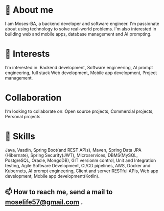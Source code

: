 # 👋 About me
I am Moses-BA, a backend developer and software engineer. 
I'm passionate about using technology to solve real-world problems. 
I'm also interested in building web and mobile apps, database management and AI prompting.

# 👀 Interests
  I’m interested in:
      Backend development,
      Software engineering,
      AI prompt engineering,
      full stack Web development,
      Mobile app development,
      Project management.

# Collaboration
 I’m looking to collaborate on:
      Open source projects,
      Commercial projects,
      Personal projects.

# 🎯 Skills
Java,
      Vaadin,
      Spring Boot(and REST APIs),
      Maven,
      Spring Data JPA (Hibernate),
      Spring Security(JWT),
      Microservices,
      DBMS(MySQL, PostgreSQL, Oracle, MongoDB),
      GIT versionm control,
      Unit and Integration testing,
      Agile Software Development,
      CI/CD pipelines,
      AWS,
      Docker and Kubernets,
      AI prompt engineering,
      Client and server RESTful APIs,
      Web app development,
      Mobile app development(Kotlin).

## 📫 How to reach me, send a mail to moselife57@gmail.com .

<!---
Moses-BA/Moses-BA is a ✨ special ✨ repository because its `README.md` (this file) appears on your GitHub profile.
You can click the Preview link to take a look at your changes.
--->
